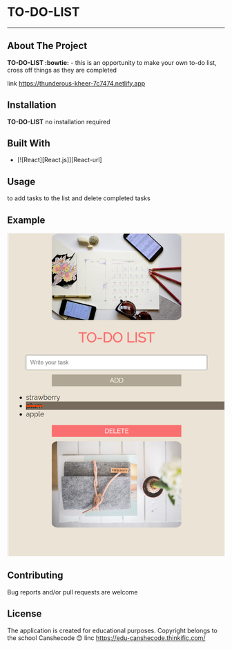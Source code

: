 # TO-DO-LIST
_________________________
## About The Project

**TO-DO-LIST :bowtie:** - this is an opportunity to make your own to-do list, cross off things as they are completed

link https://thunderous-kheer-7c7474.netlify.app

## Installation

**TO-DO-LIST** no installation required

## Built With
* [![React][React.js]][React-url]

## Usage
to add tasks to the list and delete completed tasks

## Example
![photo](src/example.png)


## Contributing
Bug reports and/or pull requests are welcome

## License
The application is created for educational purposes. 
Copyright belongs to the school Canshecode :blush:
linc https://edu-canshecode.thinkific.com/